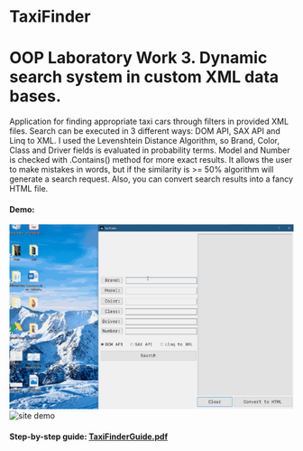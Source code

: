 # TaxiFinder
# OOP Laboratory Work 3. Dynamic search system in custom XML data bases.

Application for finding appropriate taxi cars through filters in provided XML files.
Search can be executed in 3 different ways: DOM API, SAX API and Linq to XML.
I used the Levenshtein Distance Algorithm, so Brand, Color, Class and Driver fields is evaluated in probability terms. Model and Number is checked with .Contains() method for more exact results.
It allows the user to make mistakes in words, but if the similarity is >= 50% algorithm will generate a search request.
Also, you can convert search results into a fancy HTML file.

#### Demo:
![.gif demo](/TaxiDemo.gif)
![site demo](https://i.ibb.co/Q9MmqB1/Taxi-Demo-Site.png)

#### Step-by-step guide: [TaxiFinderGuide.pdf](https://github.com/OlexanderD/TaxiFinder/blob/master/%D0%A8%D0%BF%D0%B0%D1%80%D0%B3%D0%B0%D0%BB%D0%BA%D0%B0%20%D0%B4%D0%BE%20%D1%82%D1%80%D0%B5%D1%82%D1%8C%D0%BE%D1%97%20%D0%BB%D0%B0%D0%B1%D0%BE%D1%80%D0%B0%D1%82%D0%BE%D1%80%D0%BD%D0%BE%D1%97%20%D1%80%D0%BE%D0%B1%D0%BE%D1%82%D0%B8.pdf)
